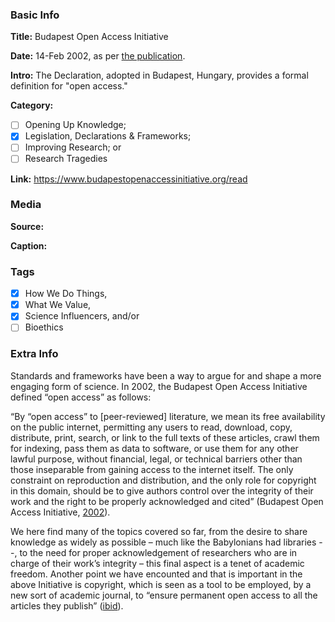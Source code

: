 ### Basic Info

**Title:**
Budapest Open Access Initiative

**Date:**
14-Feb 2002, as per [the publication](https://www.budapestopenaccessinitiative.org/read).

**Intro:**
The Declaration, adopted in Budapest, Hungary, provides a formal definition for "open access."

**Category:** 

- [ ] Opening Up Knowledge;
- [x] Legislation, Declarations & Frameworks;
- [ ] Improving Research; or
- [ ] Research Tragedies

**Link:**
https://www.budapestopenaccessinitiative.org/read

### Media

**Source:** 

**Caption:** 

### Tags

- [x] How We Do Things, 
- [x] What We Value, 
- [x] Science Influencers, and/or 
- [ ] Bioethics

### Extra Info

Standards and frameworks have been a way to argue for and shape a more engaging form of science. In 2002, the Budapest Open Access Initiative defined “open access” as follows:

“By “open access” to [peer-reviewed] literature, we mean its free availability on the public internet, permitting any users to read, download, copy, distribute, print, search, or link to the full texts of these articles, crawl them for indexing, pass them as data to software, or use them for any other lawful purpose, without financial, legal, or technical barriers other than those inseparable from gaining access to the internet itself. The only constraint on reproduction and distribution, and the only role for copyright in this domain, should be to give authors control over the integrity of their work and the right to be properly acknowledged and cited” (Budapest Open Access Initiative, [2002](https://www.budapestopenaccessinitiative.org/read)).

We here find many of the topics covered so far, from the desire to share knowledge as widely as possible – much like the Babylonians had libraries --, to the need for proper acknowledgement of researchers who are in charge of their work’s integrity – this final aspect is a tenet of academic freedom. Another point we have encounted and that is important in the above Initiative is copyright, which is seen as a tool to be employed, by a new sort of academic journal, to “ensure permanent open access to all the articles they publish” ([ibid](https://www.budapestopenaccessinitiative.org/read)).
